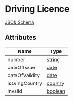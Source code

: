 Driving Licence
===============

[JSON Schema](schemas/driving-licence.schema.json)


Attributes
----------

| Name                   | Type
| -----------------------|----------
| number                 | [string](field-types.md#string-field)
| dateOfIssue            | [date](field-types.md#date-field)
| dateOfValidity         | [date](field-types.md#date-field)
| issuingCountry         | [country](field-types.md#country-field)
| invalid                | [boolean](field-types.md#boolean-field)
